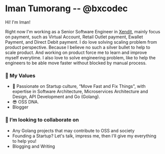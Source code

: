 # Iman Tumorang -- @bxcodec

Hi! I'm Iman!

Right now I'm working as a Senior Software Engineer in [Xendit](https://xendit.co), mainly focus on payment, such as Virtual Account, Retail Outlet payment, Ewallet Payment, and Direct Debit payment. I do love solving scaling problem from product perspective. Because I believe no such a silver bullet to help to scale product. And working on product force me to learn and improve myself everytime. I also love to solve engineering problem, like to help the engineers to be able move faster without blocked by manual process. 

### 🌱 My Values
- 🤔  Passionate on Startup culture, “Move Fast and Fix Things", with expertise in Software Architecture, Microservices Architecture and Design, API Development and Go (Golang). <br> 
- 😎  OSS DNA.
- Blogger

### 👯 I’m looking to collaborate on
- Any Golang projects that may contribute to OSS and society
- Founding a Startup? Let's talk, impress me, then I'll give my everything to help you!
- Blogging and Writing 

